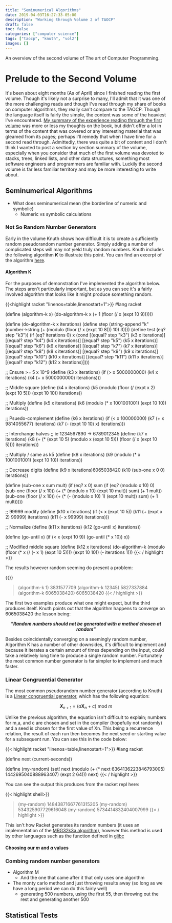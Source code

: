 ```yaml
---
title: "Seminumerical Algorithms"
date: 2019-04-03T16:27:33-05:00
description: "Working through Volume 2 of TAOCP"
draft: false
toc: false
categories: ["computer science"]
tags: ["taocp", "knuth", "vol2"]
images: []
---
```


An overview of the second volume of The art of Computer Programming.

<!--more-->

# Prelude to the Second Volume

It's been about eight months (As of April) since I finished reading the first volume. Though it's likely not a surprise to many, I'll admit that it was one of the more challenging reads and though I've read through my share of books on computer algorithms, they really can't compare to the TAOCP. Though the language itself is fairly the simple, the content was some of the heaviest I've encountered. [My summary of the experience reading through the first volume](/post/the-art-of-computer-programming/) was more or less my thoughts on the book, but didn't offer a lot in terms of the content that was covered or any interesting material that was gleamed from its pages; perhaps I'll remedy that when I have time for a second read through. Admittedly, there was quite a bit of content and I don't think I wanted to post a section by section summary of the volume, especially when you consider that much of the first volume was devoted to stacks, trees, linked lists, and other data structures, something most software engineers and programmers are familiar with. Luckily the second volume is far less familiar territory and may be more interesting to write about. <!-- re-write this last part -->

## Seminumerical Algorithms

* What does seminumerical mean (the borderline of numeric and symbolic)
  * Numeric vs symbolic calculations

### Not So Random Number Generators

Early in the volume Knuth shows how difficult it is to create a sufficiently random pseudorandom number generator. Simply adding a number of complicated steps will may not yield truly random numbers. Knuth includes the following algorithm <b><i>K</i></b> to illustrate this point. You can find an excerpt of the algorithm [here](http://www.informit.com/articles/article.aspx?p=2221790).

#### Algorithm K

For the purposes of demonstration I've implemented the algorithm below. The steps aren't particularly important, but as you can see it's a fairly involved algorithm that looks like it might produce something random.

{{<highlight racket "linenos=table,linenostart=1">}}
#lang racket

(define (algorithm-k x)
  (do-algorithm-k x (+ 1 (floor (/ x (expt 10 9))))))

(define (do-algorithm-k x iterations)
  (define step (string-append
                "k"
                (number->string
                 (+ (modulo (floor (/ x (expt 10 8))) 10) 3))))
  (define test (eq? step "k3"))
  (if (eq? iterations 0)
      x
      (cond [(equal? step "k3") (k3 x iterations)]
            [(equal? step "k4") (k4 x iterations)]
            [(equal? step "k5") (k5 x iterations)]
            [(equal? step "k6") (k6 x iterations)]
            [(equal? step "k7") (k7 x iterations)]
            [(equal? step "k8") (k8 x iterations)]
            [(equal? step "k9") (k9 x iterations)]
            [(equal? step "k10") (k10 x iterations)]
            [(equal? step "k11") (k11 x iterations)]
            [(equal? step "k12") (k12 x iterations)])))

;; Ensure >= 5 x 10^9
(define (k3 x iterations)
  (if (> x 5000000000)
      (k4 x iterations)
      (k4 (+ x 5000000000) iterations)))

;; Middle square
(define (k4 x iterations)
  (k5 (modulo (floor (/ (expt x 2) (expt 10 5))) (expt 10 10)) iterations))

;; Multiply
(define (k5 x iterations)
  (k6 (modulo (* x 1001001001) (expt 10 10)) iterations))

;; Psuedo-complement
(define (k6 x iterations)
  (if (< x 100000000)
      (k7 (+ x 9814055677) iterations)
      (k7 (- (expt 10 10) x) iterations)))

;; Interchange halves
;; ie 1234567890 -> 6789012345
(define (k7 x iterations)
  (k8 (+
       (* (expt 10 5) (modulo x (expt 10 5)))
       (floor (/ x (expt 10 5)))) iterations))

;; Multiply / same as k5
(define (k8 x iterations)
  (k9 (modulo (* x 1001001001) (expt 10 10)) iterations))

;; Decrease digits
(define (k9 x iterations)6065038420
  (k10 (sub-one x 0 0) iterations))

(define (sub-one x sum mult)
  (if (eq? x 0)
      sum
      (if (eq? (modulo x 10) 0)
          (sub-one (floor (/ x 10)) (+ (* (modulo x 10) (expt 10 mult)) sum) (+ 1 mult))
          (sub-one (floor (/ x 10)) (+ (* (- (modulo x 10) 1) (expt 10 mult)) sum) (+ 1 mult)))))

;; 99999 modify
(define (k10 x iterations)
  (if (< x (expt 10 5))
      (k11 (+ (expt x 2) 99999) iterations)
      (k11 (- x 99999) iterations)))

;; Normalize
(define (k11 x iterations)
  (k12 (go-until x) iterations))

(define (go-until x)
  (if (< x (expt 10 9)) (go-until (* x 10)) x))

;; Modified middle square
(define (k12 x iterations)
  (do-algorithm-k (modulo (floor (* x (/ (- x 1) (expt 10 5)))) (expt 10 10)) (- iterations 1)))
{{< / highlight >}}

The results however random seeming do present a problem:

{{<highlight shell>}}
> (algorithm-k 1)
3831577709
> (algorithm-k 12345)
5827337884
> (algorithm-k 6065038420)
6065038420
{{< / highlight >}}

The first two examples produce what one might expect, but the third produces itself. Knuth points out that the algorithm happens to converge on 6065038420 the lesson being:

<p style="text-align: center;"><b><i>"Random numbers should not be generated with a method chosen at random"</b></i></p>

Besides coincidentally converging on a seemingly random number, Algorithm K has a number of other downsides, it's difficult to implement and because it iterates a certain amount of times depending on the input, could take a relatively long time to produce a single random number. Fortunately the most common number generator is far simpler to implement and much faster.

### Linear Congruential Generator

The most common pseudorandom number generator (according to Knuth) is a [Linear congruential generator](https://en.wikipedia.org/wiki/Linear_congruential_generator), which has the following equation:

<p style="text-align: center;"><b><i>X</i></b><sub><i>n</i> + 1</sub> = (<i>a</i><b>X</b><sub><i>n</i></sub> + <i>c</i>) mod <i>m</i></p>

Unlike the previous algorithm, the equation isn't difficult to explain; numbers for m,a, and c are chosen and set in the compiler (hopefully not randomly) and a seed is chosen for the first value of Xn. This being a recurrence relation, the result of each run then becomes the next seed or starting value for a subsequent run. You can see this in the code below:

{{< highlight racket "linenos=table,linenostart=1">}}
#lang racket

(define next (current-seconds))

(define (my-random)
  (set! next (modulo
              (+ (* next 6364136223846793005) 1442695040888963407)
              (expt 2 64)))
  next)
{{< / highlight >}}

You can see the output this produces from the racket repl here:

{{< highlight shell>}}
> (my-random)
14843871667761315205
> (my-random)
534325907729616048
> (my-random)
5734414832404007999
{{< / highlight >}}

This isn't how Racket generates its random numbers (it uses an implementation of the [MRG32k3a algorithm](https://github.com/racket/racket/blob/5bb837661c12a9752c6a99f952c0e1b267645b33/racket/src/cs/rumble/random.ss)), however this method is used by other languages such as the function defined in [glibc](https://sourceware.org/git/?p=glibc.git;a=blob;f=stdlib/random_r.c;hb=glibc-2.26#l362)

#### Choosing our <i>m</i> and <i>a</i> values

<!-- MISC Notes
  * Racket uses a different algorithm: MRG32k3a
    * https://github.com/racket/racket/blob/5bb837661c12a9752c6a99f952c0e1b267645b33/racket/src/cs/rumble/random.ss
    * https://software.intel.com/en-us/mkl-vsnotes-mrg32k3a
    * https://stackoverflow.com/questions/11075833/lecuyers-mrg32k3a-random-number-generator-in-cuda-c
    * https://srfi.schemers.org/srfi-27/ -->

<!-- * Choosing and m value:
  * Should be large since the period cannot be larger than m. ie. if you choose m = 2, you'll end up with something like 0,1,0,1,0,1...
  * division is a comparatively slow operation so you should choose something that makes division easy. in this case a good choice is the word size
    of your computer. For most people then you should be using 2 ^ 64.
    * Or use the largest prime number smaller than than 2 ^ 64.
* Choosing the multiplier / a value:
  * when m is the product of distinct primes, a only a = 1 will produce the full period, but when m is divisble by a high power of some prime there is considerable latitude in the choice of a.
  * the proof for this is a few pages long, and I'm no mathematician so it won't be included or explained here.
    * JK I might
* Potency
  * Add explaination here and why it's important -->

### Combing random number generators

* Algorithm M
  * And the one that came after it that only uses one algorithm
* The monty carlo method and just throwing results away (so long as we have a long period we can do this fairly well)
  * generating 500 numbers, using the first 55, then throwing out the rest and generating another 500

## Statistical Tests